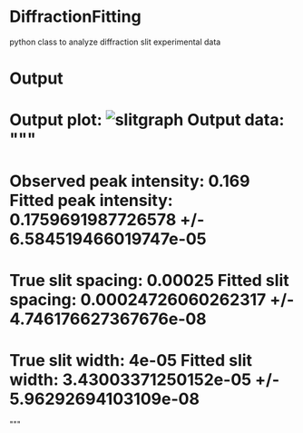 # DiffractionFitting
python class to analyze diffraction slit experimental data

# Output

Output plot:
![slitgraph](https://user-images.githubusercontent.com/42879357/140615957-8e085456-5bc2-494d-887e-b81359aacf21.PNG)
Output data:
"""
=========
Observed peak intensity: 0.169
Fitted peak intensity: 0.1759691987726578 +/- 6.584519466019747e-05
=========
True slit spacing: 0.00025
Fitted slit spacing: 0.00024726060262317 +/- 4.746176627367676e-08
=========
True slit width: 4e-05
Fitted slit width: 3.43003371250152e-05 +/- 5.96292694103109e-08
=========
"""
